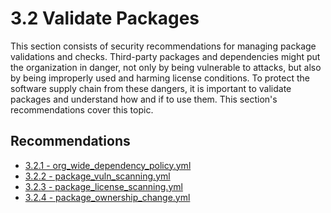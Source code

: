# 3.2 Validate Packages

This section consists of security recommendations for managing package validations and checks. Third-party packages and dependencies might put the organization in danger, not only by being vulnerable to attacks, but also by being improperly used and harming license conditions. To protect the software supply chain from these dangers, it is important to validate packages and understand how and if to use them. This section's recommendations cover this topic.

## Recommendations

* [3.2.1 - org_wide_dependency_policy.yml](./org_wide_dependency_policy.yml)
* [3.2.2 - package_vuln_scanning.yml](./package_vuln_scanning.yml)
* [3.2.3 - package_license_scanning.yml](./package_license_scanning.yml)
* [3.2.4 - package_ownership_change.yml](./package_ownership_change.yml)
